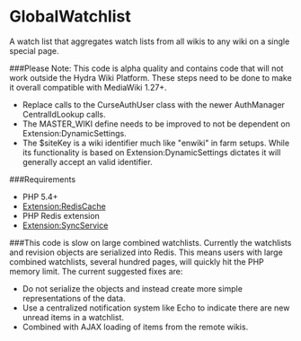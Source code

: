 # GlobalWatchlist
A watch list that aggregates watch lists from all wikis to any wiki on a single special page.

###Please Note: This code is alpha quality and contains code that will not work outside the Hydra Wiki Platform.
These steps need to be done to make it overall compatible with MediaWiki 1.27+.
* Replace calls to the CurseAuthUser class with the newer AuthManager CentralIdLookup calls.
* The MASTER_WIKI define needs to be improved to not be dependent on Extension:DynamicSettings.
* The $siteKey is a wiki identifier much like "enwiki" in farm setups.  While its functionality is based on Extension:DynamicSettings dictates it will generally accept an valid identifier.

###Requirements
* PHP 5.4+
* [Extension:RedisCache](https://github.com/HydraWiki/RedisCache)
 * PHP Redis extension
* [Extension:SyncService](https://github.com/HydraWiki/SyncService)

###This code is slow on large combined watchlists.
Currently the watchlists and revision objects are serialized into Redis.  This means users with large combined watchlists, several hundred pages, will quickly hit the PHP memory limit.  The current suggested fixes are:
* Do not serialize the objects and instead create more simple representations of the data.
* Use a centralized notification system like Echo to indicate there are new unread items in a watchlist.
 * Combined with AJAX loading of items from the remote wikis.